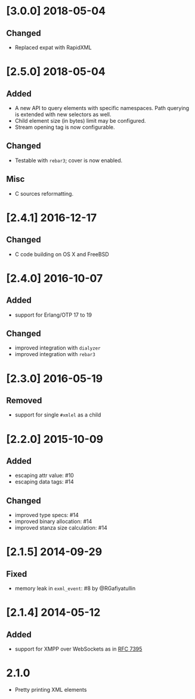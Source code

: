 # [3.0.0] 2018-05-04

## Changed

* Replaced expat with RapidXML

# [2.5.0] 2018-05-04

## Added

* A new API to query elements with specific namespaces. Path querying is extended with new selectors as well.
* Child element size (in bytes) limit may be configured.
* Stream opening tag is now configurable.

## Changed

* Testable with `rebar3`; cover is now enabled.

## Misc

* C sources reformatting.

# [2.4.1] 2016-12-17

## Changed

- C code building on OS X and FreeBSD

# [2.4.0] 2016-10-07

## Added

- support for Erlang/OTP 17 to 19

## Changed

- improved integration with `dialyzer`
- improved integration with `rebar3`

# [2.3.0] 2016-05-19

## Removed

- support for single `#xmlel` as a child

# [2.2.0] 2015-10-09

## Added

- escaping attr value: #10
- escaping data tags: #14

## Changed

- improved type specs: #14
- improved binary allocation: #14
- improved stanza size calculation: #14

# [2.1.5] 2014-09-29

## Fixed

- memory leak in `exml_event`: #8 by @RGafiyatullin

# [2.1.4] 2014-05-12

## Added

- support for XMPP over WebSockets as in [RFC 7395](https://tools.ietf.org/html/rfc7395)

# 2.1.0

- Pretty printing XML elements
